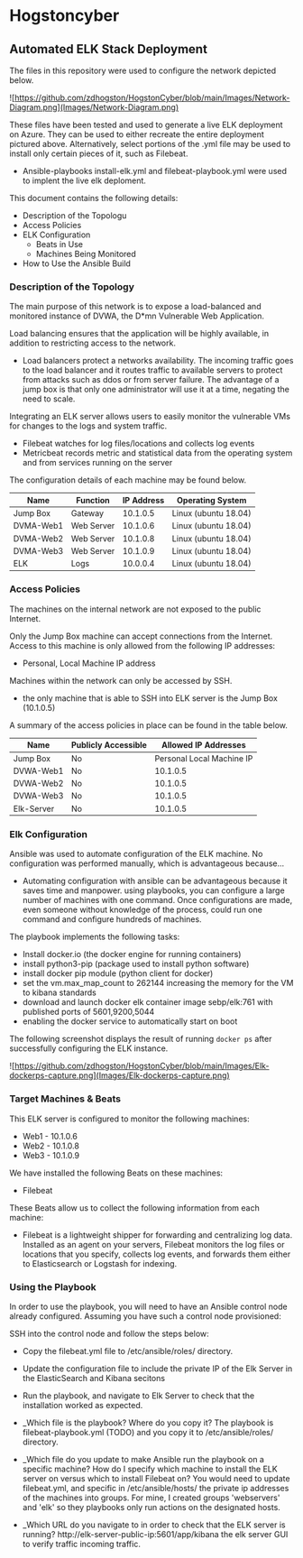 # Hogstoncyber
## Automated ELK Stack Deployment

The files in this repository were used to configure the network depicted below.

![https://github.com/zdhogston/HogstonCyber/blob/main/Images/Network-Diagram.png](Images/Network-Diagram.png)

These files have been tested and used to generate a live ELK deployment on Azure. They can be used to either recreate the entire deployment pictured above. Alternatively, select portions of the .yml file may be used to install only certain pieces of it, such as Filebeat.

  - Ansible-playbooks install-elk.yml and filebeat-playbook.yml were used to implent the live elk deploment. 

This document contains the following details:
- Description of the Topologu
- Access Policies
- ELK Configuration
  - Beats in Use
  - Machines Being Monitored
- How to Use the Ansible Build


### Description of the Topology

The main purpose of this network is to expose a load-balanced and monitored instance of DVWA, the D*mn Vulnerable Web Application.

Load balancing ensures that the application will be highly available, in addition to restricting access to the network.
- Load balancers protect a networks availability. The incoming traffic goes to the load balancer and it routes traffic to available servers to protect from attacks such as ddos or from server failure. The advantage of a jump box is that only one administrator will use it at a time, negating the need to scale. 

Integrating an ELK server allows users to easily monitor the vulnerable VMs for changes to the logs and system traffic.
- Filebeat watches for log files/locations and collects log events
- Metricbeat records metric and statistical data from the operating system and from services running on the server

The configuration details of each machine may be found below.

| Name          | Function | IP Address | Operating System |
|---------------|----------|------------|----------------------|
| Jump Box      | Gateway  | 10.1.0.5   | Linux (ubuntu 18.04) |
| DVMA-Web1     |Web Server| 10.1.0.6   | Linux (ubuntu 18.04) |
| DVMA-Web2     |Web Server| 10.1.0.8   | Linux (ubuntu 18.04) |
| DVMA-Web3     |Web Server| 10.1.0.9   | Linux (ubuntu 18.04) |
| ELK           |Logs      | 10.0.0.4   | Linux (ubuntu 18.04) |

### Access Policies

The machines on the internal network are not exposed to the public Internet. 

Only the Jump Box machine can accept connections from the Internet. Access to this machine is only allowed from the following IP addresses:
- Personal, Local Machine IP address 

Machines within the network can only be accessed by SSH.
- the only machine that is able to SSH into ELK server is the Jump Box (10.1.0.5)

A summary of the access policies in place can be found in the table below.

| Name      | Publicly Accessible | Allowed IP Addresses  |
|-----------|---------------------|-----------------------|
| Jump Box  |       No            | Personal Local Machine IP|
| DVWA-Web1 |       No            |         10.1.0.5         |
| DVWA-Web2 |       No            |         10.1.0.5         |
| DVWA-Web3 |       No            |         10.1.0.5         |
| Elk-Server|       No            |         10.1.0.5         |


### Elk Configuration

Ansible was used to automate configuration of the ELK machine. No configuration was performed manually, which is advantageous because...
- Automating configuration with ansible can be advantageous because it saves time and manpower. using playbooks, you can configure a large number of machines with one command. Once configurations are made, even someone without knowledge of the process, could run one command and configure hundreds of machines.

The playbook implements the following tasks:
- Install docker.io (the docker engine for running containers)
- install python3-pip (package used to install python software)
- install docker pip module (python client for docker)
- set the vm.max_map_count to 262144 increasing the memory for the VM to kibana standards
- download and launch docker elk container image sebp/elk:761 with published ports of 5601,9200,5044
- enabling the docker service to automatically start on boot

The following screenshot displays the result of running `docker ps` after successfully configuring the ELK instance.

![https://github.com/zdhogston/HogstonCyber/blob/main/Images/Elk-dockerps-capture.png](Images/Elk-dockerps-capture.png) 

### Target Machines & Beats
This ELK server is configured to monitor the following machines:
- Web1 - 10.1.0.6
- Web2 - 10.1.0.8
- Web3 - 10.1.0.9

We have installed the following Beats on these machines:
- Filebeat 

These Beats allow us to collect the following information from each machine:
- Filebeat is a lightweight shipper for forwarding and centralizing log data. Installed as an agent on your servers, Filebeat monitors the log files or locations that you specify, collects log events, and forwards them either to Elasticsearch or Logstash for indexing. 

### Using the Playbook
In order to use the playbook, you will need to have an Ansible control node already configured. Assuming you have such a control node provisioned: 

SSH into the control node and follow the steps below:
- Copy the filebeat.yml file to /etc/ansible/roles/ directory.
- Update the configuration file to include the private IP of the Elk Server in the ElasticSearch and Kibana secitons
- Run the playbook, and navigate to Elk Server to check that the installation worked as expected.

- _Which file is the playbook? Where do you copy it? 
The playbook is filebeat-playbook.yml (TODO) and you copy it to /etc/ansible/roles/ directory. 

- _Which file do you update to make Ansible run the playbook on a specific machine? How do I specify which machine to install the ELK server on versus which to install Filebeat on? 
You would need to update filebeat.yml, and specific in /etc/ansible/hosts/ the private ip addresses of the machines into groups. For mine, I created groups 'webservers' and 'elk' so they playbooks only run actions on the designated hosts. 

- _Which URL do you navigate to in order to check that the ELK server is running? 
http://elk-server-public-ip:5601/app/kibana the elk server GUI to verify traffic incoming traffic.

